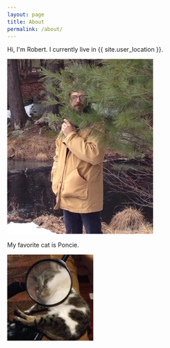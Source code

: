 ```yaml
---
layout: page
title: About
permalink: /about/
---
```


Hi, I'm Robert. I currently live in {{ site.user_location }}.

<img src="/_resources/robert.png" alt="me" style="width=100px;">

My favorite cat is Poncie.

<img src="/_resources/poncie.png" alt="little butthead" style="width:200px;">